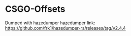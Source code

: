 # CSGO-Offsets
Dumped with hazedumper
hazedumper link: https://github.com/frk1/hazedumper-rs/releases/tag/v2.4.4
